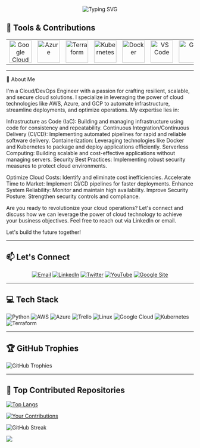  
<!-- Header Section -->
<p align="center">
 <img src="https://readme-typing-svg.demolab.com?font=Fira+Code&size=30&duration=4000&pause=500&center=true&vCenter=true&multiline=true&width=600&height=80&lines=Hello!+I'm+Okonkwo+Augustine;Cloud+%26+DevOps+Engineer" alt="Typing SVG" />
</p>
 
<!-- Tools & Contributions Section -->
## 🧰 Tools & Contributions
<table align="center">
 <tr>
   <td align="center"><img src="https://cdn.jsdelivr.net/gh/devicons/devicon/icons/googlecloud/googlecloud-original.svg" width="60" alt="Google Cloud"/></td>
   <td align="center"><img src="https://cdn.jsdelivr.net/gh/devicons/devicon/icons/azure/azure-original.svg" width="60" alt="Azure"/></td>
   <td align="center"><img src="https://cdn.jsdelivr.net/gh/devicons/devicon/icons/terraform/terraform-original.svg" width="60" alt="Terraform"/></td>
   <td align="center"><img src="https://cdn.jsdelivr.net/gh/devicons/devicon/icons/kubernetes/kubernetes-plain.svg" width="60" alt="Kubernetes"/></td>
   <td align="center"><img src="https://cdn.jsdelivr.net/gh/devicons/devicon/icons/docker/docker-original.svg" width="60" alt="Docker"/></td>
   <td align="center"><img src="https://cdn.jsdelivr.net/gh/devicons/devicon/icons/vscode/vscode-original.svg" width="60" alt="VS Code"/></td>
   <td align="center"><img src="https://cdn.jsdelivr.net/gh/devicons/devicon/icons/git/git-original.svg" width="60" alt="Git"/></td>
   <td align="center"><img src="https://cdn.jsdelivr.net/gh/devicons/devicon/icons/linux/linux-original.svg" width="60" alt="Linux"/></td>
   <td align="center"><img src="https://img.shields.io/badge/Datadog-632CA6?style=flat&logo=datadog&logoColor=white" alt="Datadog" /></td>
   <td align="center"><img src="https://img.shields.io/badge/Cockpit-005CA9?style=flat&logoColor=white" alt="Cockpit"/></td>
  </tr>
</table>
 
---
<!-- About Me Section -->
👋 About Me

I'm a Cloud/DevOps Engineer with a passion for crafting resilient, scalable, and secure cloud solutions. I specialize in leveraging the power of cloud technologies like AWS, Azure, and GCP to automate infrastructure, streamline deployments, and optimize operations. My expertise lies in:

Infrastructure as Code (IaC): Building and managing infrastructure using code for consistency and repeatability.
Continuous Integration/Continuous Delivery (CI/CD): Implementing automated pipelines for rapid and reliable software delivery.
Containerization: Leveraging technologies like Docker and Kubernetes to package and deploy applications efficiently.
Serverless Computing: Building scalable and cost-effective applications without managing servers.
Security Best Practices: Implementing robust security measures to protect cloud environments.

Optimize Cloud Costs: Identify and eliminate cost inefficiencies.
Accelerate Time to Market: Implement CI/CD pipelines for faster deployments.
Enhance System Reliability: Monitor and maintain high availability.
Improve Security Posture: Strengthen security controls and compliance.

Are you ready to revolutionize your cloud operations? Let's connect and discuss how we can leverage the power of cloud technology to achieve your business objectives. Feel free to reach out via LinkedIn or email.

Let's build the future together!
 
 ---
<!-- Contact Section -->
## 📫 Let's Connect

<p align="center">
 <a href="mailto:ekenedilichukwuaugustine@gmail.com?subject=Hello Augustine!"><img src="https://img.shields.io/badge/Email-D14836?logo=gmail&logoColor=white&style=for-the-badge" alt="Email"/></a>
 <a href="https://www.linkedin.com/in/okaugustine/"><img src="https://img.shields.io/badge/LinkedIn-0077B5?logo=linkedin&logoColor=white&style=for-the-badge" alt="LinkedIn"/></a>
  <a href="https://twitter.com/okaugustine007">
  <img src="https://img.shields.io/badge/Twitter-1DA1F2?logo=twitter&logoColor=white&style=for-the-badge" alt="Twitter"/></a>
 <a href="https://www.youtube.com/channel/UCtSZDP-03YJkQgPbjXxlvIg" target="_blank">
  <img src="https://img.shields.io/badge/YouTube-FF0000?logo=youtube&logoColor=white&style=for-the-badge" alt="YouTube"></a>
<a href="https://sites.google.com/view/okaugustine/home?authuser=0" target="_blank">
  <img src="https://img.shields.io/badge/Google%20Site-4285F4?logo=google&logoColor=white&style=for-the-badge" alt="Google Site"></a>
</p>

--- 
<!-- Tech Stack Section -->
## 💻 Tech Stack
![Python](https://img.shields.io/badge/Python-%233776AB.svg?style=flat&logo=python&logoColor=white)
![AWS](https://img.shields.io/badge/AWS-%23FF9900.svg?style=flat&logo=amazonaws&logoColor=white)
![Azure](https://img.shields.io/badge/Azure-%230072C6.svg?style=flat&logo=microsoftazure&logoColor=white)
![Trello](https://img.shields.io/badge/Trello-%23026AA7.svg?style=flat&logo=trello&logoColor=white)
![Linux](https://img.shields.io/badge/Linux-%23FCC624.svg?style=flat&logo=linux&logoColor=black)
![Google Cloud](https://img.shields.io/badge/Google_Cloud-%234285F4.svg?style=flat&logo=google-cloud&logoColor=white)
![Kubernetes](https://img.shields.io/badge/Kubernetes-%23326CE5.svg?style=flat&logo=kubernetes&logoColor=white)
![Terraform](https://img.shields.io/badge/Terraform-%23623CE4.svg?style=flat&logo=terraform&logoColor=white)

---


## 🏆 GitHub Trophies

![GitHub Trophies](https://github-profile-trophy.vercel.app/?username=Okaugustine&theme=darkhub&margin-w=15&margin-h=15)

---

## 🚀 Top Contributed Repositories

[![Top Langs](https://github-readme-stats.vercel.app/api/top-langs/?username=okaugustine&layout=compact&theme=radical)](https://github.com/okaugustine?tab=repositories)


[![Your Contributions](https://github-readme-stats.vercel.app/api?username=okaugustine&show_icons=true&theme=radical)](https://github.com/okaugustine)


<img src="https://github-readme-streak-stats.herokuapp.com/?user=okaugustine&theme=radical" alt="GitHub Streak" />


 
![](https://komarev.com/ghpvc/?username=Okaugustine&color=blue)
